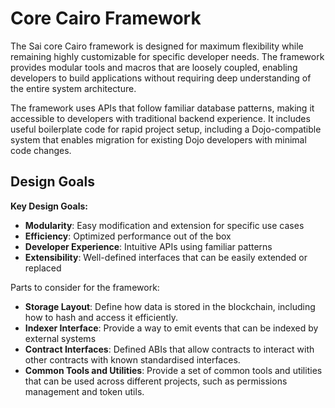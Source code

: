# Core Cairo Framework

The Sai core Cairo framework is designed for maximum flexibility while remaining highly customizable for specific developer needs. The framework provides modular tools and macros that are loosely coupled, enabling developers to build applications without requiring deep understanding of the entire system architecture.

The framework uses APIs that follow familiar database patterns, making it accessible to developers with traditional backend experience. It includes useful boilerplate code for rapid project setup, including a Dojo-compatible system that enables migration for existing Dojo developers with minimal code changes.

## Design Goals

**Key Design Goals:**

- **Modularity**: Easy modification and extension for specific use cases
- **Efficiency**: Optimized performance out of the box
- **Developer Experience**: Intuitive APIs using familiar patterns
- **Extensibility**: Well-defined interfaces that can be easily extended or replaced

Parts to consider for the framework:

- **Storage Layout**: Define how data is stored in the blockchain, including how to hash and access it efficiently.
- **Indexer Interface**: Provide a way to emit events that can be indexed by external systems
- **Contract Interfaces**: Defined ABIs that allow contracts to interact with other contracts with known standardised interfaces.
- **Common Tools and Utilities**: Provide a set of common tools and utilities that can be used across different projects, such as permissions management and token utils.
